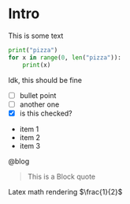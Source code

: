 # Intro
This is some text

```python
print("pizza")
for x in range(0, len("pizza")):
    print(x)

```

Idk, this should be fine 
* [ ] bullet point
* [ ] another one 
* [x] is this checked?

- item 1 
- item 2
- item 3



@blog

> This is a Block quote 

Latex math rendering
$\frac{1}{2}$
